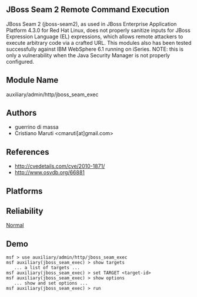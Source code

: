 ## JBoss Seam 2 Remote Command Execution

JBoss Seam 2 (jboss-seam2), as used in JBoss Enterprise 
Application Platform 4.3.0 for Red Hat Linux, does not 
properly sanitize inputs for JBoss Expression Language (EL) 
expressions, which allows remote attackers to execute 
arbitrary code via a crafted URL. This modules also has been 
tested successfully against IBM WebSphere 6.1 running on 
iSeries. NOTE: this is only a vulnerability when the Java 
Security Manager is not properly configured.


## Module Name
auxiliary/admin/http/jboss_seam_exec

## Authors
* guerrino di massa
* Cristiano Maruti <cmaruti[at]gmail.com>


## References
* http://cvedetails.com/cve/2010-1871/
* http://www.osvdb.org/66881




## Platforms


## Reliability
[Normal](https://github.com/rapid7/metasploit-framework/wiki/Exploit-Ranking)

## Demo

```
msf > use auxiliary/admin/http/jboss_seam_exec
msf auxiliary(jboss_seam_exec) > show targets
   ... a list of targets ...
msf auxiliary(jboss_seam_exec) > set TARGET <target-id>
msf auxiliary(jboss_seam_exec) > show options
   ... show and set options ...
msf auxiliary(jboss_seam_exec) > run
```
    
    